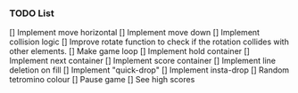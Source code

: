 ### TODO List

[] Implement move horizontal
[] Implement move down
[] Implement collision logic
[] Improve rotate function to check if the rotation collides with other elements.
[] Make game loop
[] Implement hold container
[] Implement next container
[] Implement score container
[] Implement line deletion on fill
[] Implement "quick-drop"
[] Implement insta-drop
[] Random tetromino colour
[] Pause game
[] See high scores
